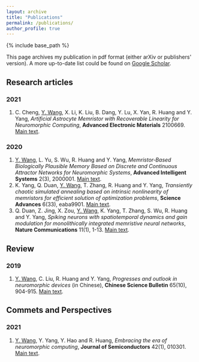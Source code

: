 ```yaml
---
layout: archive
title: "Publications"
permalink: /publications/
author_profile: true
---
```


<!-- {% if author.googlescholar %}
  You can also find my articles on <u><a href="{{author.googlescholar}}">my Google Scholar profile</a>.</u>
{% endif %} -->

{% include base_path %}

<!-- {% for post in site.publications reversed %}
  {% include archive-single.html %}
{% endfor %} -->

This page archives my publication in pdf format (either arXiv or publishers' version). 
A more up-to-date list could be found on [Google Scholar](https://scholar.google.com/citations?user=36kINxIAAAAJ&hl=zh-CN).

## Research articles

### 2021 
1. C. Cheng, <u>Y. Wang</u>, X. Li, K. Liu, B. Dang, Y. Lu, X. Yan, R. Huang and Y. Yang, *Artificial Astrocyte Memristor with Recoverable Linearity for Neuromorphic Computing*, **Advanced Electronic Materials** 2100669. [Main text](http://wangyanghao.github.io/files/aelm.202100669.pdf).

### 2020
1. <u>Y. Wang</u>, L. Yu, S. Wu, R. Huang and Y. Yang, *Memristor‐Based Biologically Plausible Memory Based on Discrete and Continuous Attractor Networks for Neuromorphic Systems*, **Advanced Intelligent Systems** 2(3), 2000001. [Main text](http://wangyanghao.github.io/files/aisy.202000001.pdf).
2. K. Yang, Q. Duan, <u>Y. Wang</u>, T. Zhang, R. Huang and Y. Yang, *Transiently chaotic simulated annealing based on intrinsic nonlinearity of memristors for efficient solution of optimization problems*, **Science Advances** 6(33), eaba9901. [Main text](http://wangyanghao.github.io/files/sciadv.aba9901.pdf).
3. Q. Duan, Z. Jing, X. Zou,  <u>Y. Wang</u>, K. Yang, T. Zhang, S. Wu, R. Huang and Y. Yang, *Spiking neurons with spatiotemporal dynamics and gain modulation for monolithically integrated memristive neural networks*, **Nature Communications** 11(1), 1-13. [Main text](http://wangyanghao.github.io/files/s41467-020-17215-3.pdf).

## Review

### 2019
1. <u>Y. Wang</u>, C. Liu, R. Huang and Y. Yang, *Progresses and outlook in neuromorphic devices* (in Chinese), **Chinese Science Bulletin** 65(10), 904-915. [Main text](http://wangyanghao.github.io/files/TB-2019-0739.pdf).

## Commets and Perspectives

### 2021
1. <u>Y. Wang</u>, Y. Yang, Y. Hao and R. Huang, *Embracing the era of neuromorphic computing*, **Journal of Semiconductors** 42(1), 010301. [Main text](http://wangyanghao.github.io/files/Comments-202101.pdf).
